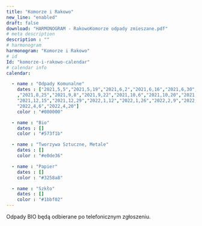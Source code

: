 ```yaml
---
title: "Komorze i Rakowo"
new_line: "enabled"
draft: false
download: "HARMONOGRAM - RakowoKomorze odpady zmieszane.pdf"
# meta description
description : ""
# harmonogram
harmonogram: "Komorze i Rakowo"
# id
Id: "komorze-i-rakowo-calendar"
# calendar info
calendar:

  - name : "Odpady Komunalne"
    dates : ["2021,5,5","2021,5,19","2021,6,2","2021,6,16","2021,6,30","2021,7,14","2021,7,28","2021,8,11"
    ,"2021,8,25","2021,9,8","2021,9,22","2021,10,6","2021,10,20","2021,11,3","2021,11,17","2021,12,1",
    "2021,12,15","2021,12,29","2022,1,12","2022,1,26","2022,2,9","2022,2,23","2022,3,9","2022,3,23",
    "2022,4,6","2022,4,20"]
    color : "#000000"

  - name : "Bio"
    dates : []
    color : "#573f1b"

  - name : "Tworzywa Sztuczne, Metale"
    dates : []
    color : "#e0de36"

  - name : "Papier"
    dates : []
    color : "#3258a8"

  - name : "Szkło"
    dates : []
    color : "#1bbf02"
---
```


Odpady BIO będą odbierane po telefonicznym zgłoszeniu.

